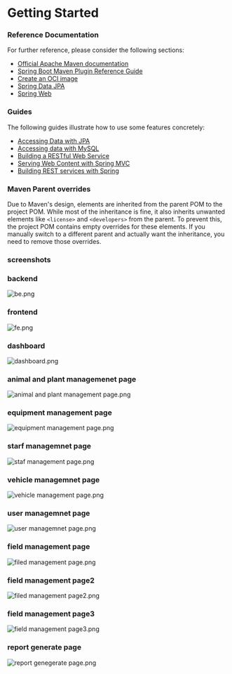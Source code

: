 # Getting Started

### Reference Documentation

For further reference, please consider the following sections:

* [Official Apache Maven documentation](https://maven.apache.org/guides/index.html)
* [Spring Boot Maven Plugin Reference Guide](https://docs.spring.io/spring-boot/3.3.5/maven-plugin)
* [Create an OCI image](https://docs.spring.io/spring-boot/3.3.5/maven-plugin/build-image.html)
* [Spring Data JPA](https://docs.spring.io/spring-boot/3.3.5/reference/data/sql.html#data.sql.jpa-and-spring-data)
* [Spring Web](https://docs.spring.io/spring-boot/3.3.5/reference/web/servlet.html)

### Guides

The following guides illustrate how to use some features concretely:

* [Accessing Data with JPA](https://spring.io/guides/gs/accessing-data-jpa/)
* [Accessing data with MySQL](https://spring.io/guides/gs/accessing-data-mysql/)
* [Building a RESTful Web Service](https://spring.io/guides/gs/rest-service/)
* [Serving Web Content with Spring MVC](https://spring.io/guides/gs/serving-web-content/)
* [Building REST services with Spring](https://spring.io/guides/tutorials/rest/)

### Maven Parent overrides

Due to Maven's design, elements are inherited from the parent POM to the project POM.
While most of the inheritance is fine, it also inherits unwanted elements like `<license>` and `<developers>` from the
parent.
To prevent this, the project POM contains empty overrides for these elements.
If you manually switch to a different parent and actually want the inheritance, you need to remove those overrides.


### screenshots

### backend
![be.png](src%2Fscreenshots%2Fbe.png)

### frontend
![fe.png](src%2Fscreenshots%2Ffe.png)

### dashboard
![dashboard.png](src%2Fscreenshots%2Fdashboard.png)

### animal and plant managemenet page
![animal and plant management page.png](src%2Fscreenshots%2Fanimal%20and%20plant%20management%20page.png)

### equipment management page
![equipment management page.png](src%2Fscreenshots%2Fequipment%20management%20page.png)

### starf managemnet page

![staf management page.png](src%2Fscreenshots%2Fstaf%20management%20page.png)

### vehicle managemnet page

![vehicle management page.png](src%2Fscreenshots%2Fvehicle%20management%20page.png)

### user managemnet page

![user managemnet page.png](src%2Fscreenshots%2Fuser%20managemnet%20page.png)

### field management page
![filed management page.png](src%2Fscreenshots%2Ffiled%20management%20page.png)

### field management page2
![filed management page2.png](src%2Fscreenshots%2Ffiled%20management%20page2.png)

### field management page3
![field management page3.png](src%2Fscreenshots%2Ffield%20management%20page3.png)

### report generate page
![report genegerate page.png](src%2Fscreenshots%2Freport%20genegerate%20page.png)

[//]: # (### report generate page2)

[//]: # (![report generate page2.png]&#40;src%2Fscreenshots%2Freport%20generate%20page2.png&#41;)






